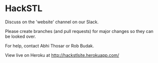 # HackSTL

Discuss on the 'website' channel on our Slack.

Please create branches (and pull requests) for major changes so they can be looked over.

For help, contact Abhi Thosar or Rob Budak.

View live on Heroku at http://hackstlsite.herokuapp.com/
